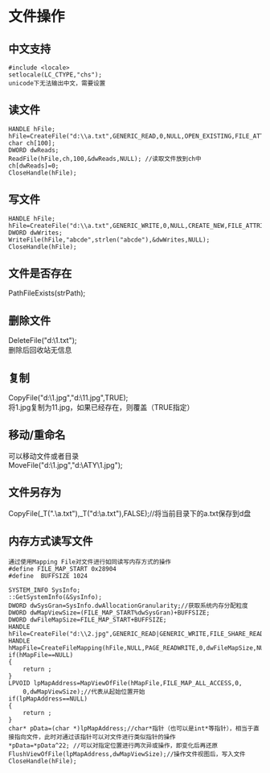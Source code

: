 # 文件操作

## 中文支持

```
#include <locale>
setlocale(LC_CTYPE,"chs");
unicode下无法输出中文，需要设置
```

## 读文件

```
HANDLE hFile;
hFile=CreateFile("d:\\a.txt",GENERIC_READ,0,NULL,OPEN_EXISTING,FILE_ATTRIBUTE_NORMAL,NULL);
char ch[100];
DWORD dwReads;
ReadFile(hFile,ch,100,&dwReads,NULL); //读取文件放到ch中
ch[dwReads]=0;
CloseHandle(hFile);
```

## 写文件

```
HANDLE hFile;
hFile=CreateFile("d:\\a.txt",GENERIC_WRITE,0,NULL,CREATE_NEW,FILE_ATTRIBUTE_NORMAL,NULL);
DWORD dwWrites;
WriteFile(hFile,"abcde",strlen("abcde"),&dwWrites,NULL);
CloseHandle(hFile);
```

## 文件是否存在

PathFileExists(strPath);

## 删除文件

DeleteFile("d:\\1.txt");  
删除后回收站无信息

## 复制

CopyFile("d:\\1.jpg","d:\\11.jpg",TRUE);  
将1.jpg复制为11.jpg，如果已经存在，则覆盖（TRUE指定）

## 移动/重命名

可以移动文件或者目录  
MoveFile("d:\\1.jpg","d:\\ATY\\1.jpg");

## 文件另存为

CopyFile(_T(".\\a.txt"),_T("d:\\a.txt"),FALSE);//将当前目录下的a.txt保存到d盘

## 内存方式读写文件

```
通过使用Mapping File对文件进行如同读写内存方式的操作
#define FILE_MAP_START 0x28904
#define  BUFFSIZE 1024

SYSTEM_INFO SysInfo;
::GetSystemInfo(&SysInfo);
DWORD dwSysGran=SysInfo.dwAllocationGranularity;//获取系统内存分配粒度
DWORD dwMapViewSize=(FILE_MAP_START%dwSysGran)+BUFFSIZE;
DWORD dwFileMapSize=FILE_MAP_START+BUFFSIZE;
HANDLE hFile=CreateFile("d:\\2.jpg",GENERIC_READ|GENERIC_WRITE,FILE_SHARE_READ|FILE_SHARE_WRITE,NULL,OPEN_EXISTING,FILE_ATTRIBUTE_NORMALNULL);
HANDLE hMapFile=CreateFileMapping(hFile,NULL,PAGE_READWRITE,0,dwFileMapSize,NULL);
if(hMapFile==NULL)
{
	return ;
}
LPVOID lpMapAddress=MapViewOfFile(hMapFile,FILE_MAP_ALL_ACCESS,0,
	0,dwMapViewSize);//代表从起始位置开始
if(lpMapAddress==NULL)
{
	return ;
}
char* pData=(char *)lpMapAddress;//char*指针（也可以是int*等指针），相当于直接指向文件，此时对通过该指针可以对文件进行类似指针的操作
*pData=*pData^22; //可以对指定位置进行两次异或操作，即变化后再还原
FlushViewOfFile(lpMapAddress,dwMapViewSize);//操作文件视图后，写入文件
CloseHandle(hFile);
```
